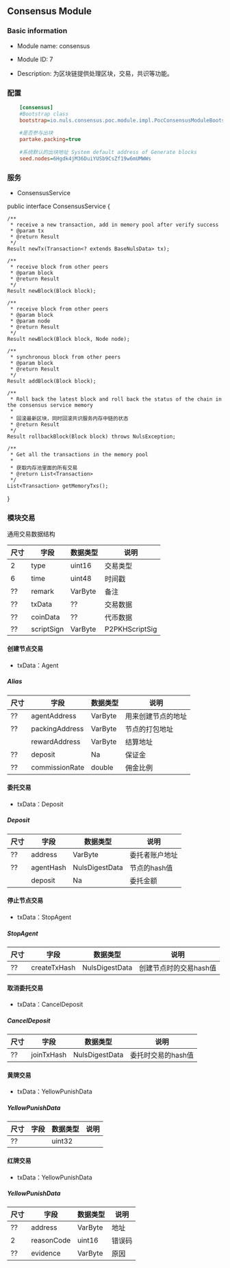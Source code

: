## Consensus  Module

### Basic information

* Module name: consensus

* Module ID: 7

* Description: 为区块链提供处理区块，交易，共识等功能。

### 配置

```ini
    [consensus]
    #Bootstrap class
    bootstrap=io.nuls.consensus.poc.module.impl.PocConsensusModuleBootstrap
    
    #是否参与出块
    partake.packing=true
    
    #系统默认的出块地址 System default address of Generate blocks
    seed.nodes=6Hgdk4jM36DuiYUSb9CsZf19w6mUMWWs
```

### 服务

- ConsensusService

public interface ConsensusService {

    /**
     * receive a new transaction, add in memory pool after verify success
     * @param tx
     * @return Result
     */
    Result newTx(Transaction<? extends BaseNulsData> tx);

    /**
     * receive block from other peers
     * @param block
     * @return Result
     */
    Result newBlock(Block block);

    /**
     * receive block from other peers
     * @param block
     * @param node
     * @return Result
     */
    Result newBlock(Block block, Node node);

    /**
     * synchronous block from other peers
     * @param block
     * @return Result
     */
    Result addBlock(Block block);

    /**
     * Roll back the latest block and roll back the status of the chain in the consensus service memory
     *
     * 回滚最新区块，同时回滚共识服务内存中链的状态
     * @return Result
     */
    Result rollbackBlock(Block block) throws NulsException;

    /**
     * Get all the transactions in the memory pool
     *
     * 获取内存池里面的所有交易
     * @return List<Transaction>
     */
    List<Transaction> getMemoryTxs();

}

### 模块交易

 通用交易数据结构

| 尺寸 | 字段       | 数据类型 | 说明           |
| ---- | ---------- | -------- | -------------- |
| 2    | type       | uint16   | 交易类型       |
| 6    | time       | uint48   | 时间戳         |
| ??   | remark     | VarByte  | 备注           |
| ??   | txData     | ??       | 交易数据       |
| ??   | coinData   | ??       | 代币数据       |
| ??   | scriptSign | VarByte  | P2PKHScriptSig |

#### 创建节点交易

- txData：Agent

##### Alias

| 尺寸 | 字段           | 数据类型 | 说明               |
| ---- | -------------- | -------- | ------------------ |
| ??   | agentAddress   | VarByte  | 用来创建节点的地址 |
| ??   | packingAddress | VarByte  | 节点的打包地址     |
|      | rewardAddress  | VarByte  | 结算地址           |
| ??   | deposit        | Na       | 保证金             |
| ??   | commissionRate | double   | 佣金比例           |

#### 委托交易

- txData：Deposit

##### Deposit

| 尺寸 | 字段      | 数据类型       | 说明           |
| ---- | --------- | -------------- | -------------- |
| ??   | address   | VarByte        | 委托者账户地址 |
| ??   | agentHash | NulsDigestData | 节点的hash值   |
|      | deposit   | Na             | 委托金额       |

#### 停止节点交易

- txData：StopAgent

##### StopAgent

| 尺寸 | 字段         | 数据类型       | 说明                   |
| ---- | ------------ | -------------- | ---------------------- |
| ??   | createTxHash | NulsDigestData | 创建节点时的交易hash值 |

#### 取消委托交易

- txData：CancelDeposit

##### CancelDeposit

| 尺寸 | 字段       | 数据类型       | 说明               |
| ---- | ---------- | -------------- | ------------------ |
| ??   | joinTxHash | NulsDigestData | 委托时交易的hash值 |

#### 黄牌交易

- txData：YellowPunishData

##### YellowPunishData

| 尺寸 | 字段 | 数据类型 | 说明 |
| ---- | ---- | -------- | ---- |
| ??   |      | uint32   |      |

#### 红牌交易

- txData：YellowPunishData

##### YellowPunishData

| 尺寸 | 字段       | 数据类型 | 说明   |
| ---- | ---------- | -------- | ------ |
| ??   | address    | VarByte  | 地址   |
| 2    | reasonCode | uint16   | 错误码 |
| ??   | evidence   | VarByte  | 原因   |
